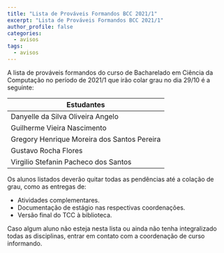 ```yaml
---
title: "Lista de Prováveis Formandos BCC 2021/1" 
excerpt: "Lista de Prováveis Formandos BCC 2021/1"
author_profile: false
categories:
  - avisos
tags:
  - avisos
---
```



A lista de prováveis formandos do curso de Bacharelado em Ciência da Computação no período de 2021/1 que irão colar grau no dia 29/10 é a seguinte:


| Estudantes               |
|--------------------------|
| Danyelle da Silva Oliveira Angelo          |
| Guilherme Vieira Nascimento |
| Gregory Henrique Moreira dos Santos Pereira |
| Gustavo Rocha Flores            |
| Virgilio Stefanin Pacheco dos Santos          |

Os alunos listados deverão quitar todas as pendências até a colação de grau, como as entregas de:

- Atividades complementares.
- Documentação de estágio nas respectivas coordenações.
- Versão final do TCC à biblioteca.


Caso algum aluno não esteja nesta lista ou ainda não tenha integralizado todas as disciplinas, entrar em contato com a coordenação de curso informando.